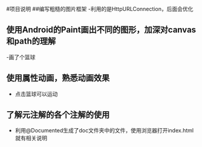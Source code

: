 #项目说明
##编写粗糙的图片框架
-利用的是HttpURLConnection，后面会优化

## 使用Android的Paint画出不同的图形，加深对canvas和path的理解
-画了个篮球

## 使用属性动画，熟悉动画效果
- 点击篮球可以运动

## 了解元注解的各个注解的使用
- 利用@Documented生成了doc文件夹中的文件，使用浏览器打开index.html就有相关说明